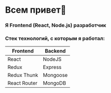# Всем привет👋

### Я Frontend (React, Node.js) разработчик

### Стек технологий, с которым я работал:

Frontend | Backend
--- | ---
React | NodeJS
Redux | Express
Redux Thunk | Mongoose
React Router | MongoDB
